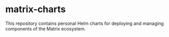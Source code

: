 # matrix-charts
This repository contains personal Helm charts for deploying and managing components of the Matrix ecosystem.
